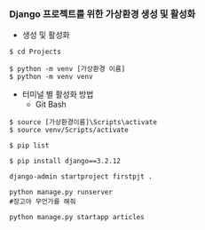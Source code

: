 ### Django 프로젝트를 위한 가상환경 생성 및 활성화

- 생성 및 활성화

```
$ cd Projects

$ python -m venv [가상환경 이름]
$ python -m venv venv
```

- 터미널 별 활성화 방법
  - Git Bash

```
$ source [가상환경이름]\Scripts\activate
$ source venv/Scripts/activate
```

```
$ pip list
```

```
$ pip install django==3.2.12
```

```
django-admin startproject firstpjt .
```

```
python manage.py runserver
#장고야 무언가를 해줘 
```

```
python manage.py startapp articles
```

